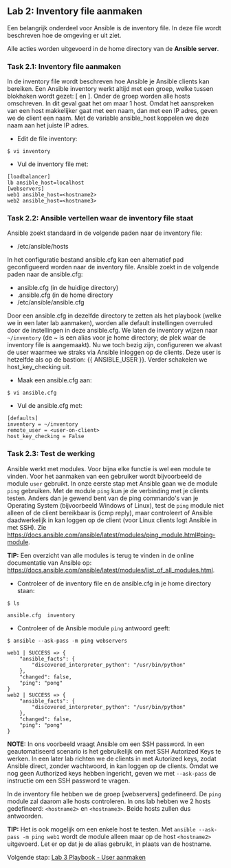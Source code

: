 ## Lab 2: Inventory file aanmaken

Een belangrijk onderdeel voor Ansible is de inventory file. In deze file wordt beschreven hoe de omgeving er uit ziet.

Alle acties worden uitgevoerd in de home directory van de **Ansible server**.

### Task 2.1: Inventory file aanmaken

In de inventory file wordt beschreven hoe Ansible je Ansible clients kan bereiken. Een Ansible inventory werkt altijd met een groep, welke tussen blokhaken wordt gezet: [ en ]. Onder de groep worden alle hosts omschreven. In dit geval gaat het om maar 1 host. Omdat het aanspreken van een host makkelijker gaat met een naam, dan met een IP adres, geven we de client een naam. Met de variable ansible_host koppelen we deze naam aan het juiste IP adres.

* Edit de file inventory:

``$ vi inventory``

* Vul de inventory file met:

```
[loadbalancer]
lb ansible_host=localhost
[webservers]
web1 ansible_host=<hostname2>
web2 ansible_host=<hostname3>
```

### Task 2.2: Ansible vertellen waar de inventory file staat
Ansible zoekt standaard in de volgende paden naar de inventory file:

* /etc/ansible/hosts
  
In het configuratie bestand ansible.cfg kan een alternatief pad geconfigueerd worden naar de inventory file. Ansible zoekt in de volgende paden naar de ansible.cfg:

* ansible.cfg (in de huidige directory)
* .ansible.cfg (in de home directory
* /etc/ansible/ansible.cfg

Door een ansible.cfg in dezelfde directory te zetten als het playbook (welke we in een later lab aanmaken), worden alle default instellingen overruled door de instellingen in deze ansible.cfg. We laten de inventory wijzen naar ``~/inventory`` (de ~ is een alias voor je home directory; de plek waar de inventory file is aangemaakt). Nu we toch bezig zijn, configureren we alvast de user waarmee we straks via Ansible inloggen op de clients. Deze user is hetzelfde als op de bastion: {{ ANSIBLE_USER }}. Verder schakelen we host_key_checking uit. 

* Maak een ansible.cfg aan:

``$ vi ansible.cfg``

* Vul de ansible.cfg met:

```
[defaults]
inventory = ~/inventory
remote_user = <user-on-client>
host_key_checking = False
```

### Task 2.3: Test de werking
Ansible werkt met modules. Voor bijna elke functie is wel een module te vinden. Voor het aanmaken van een gebruiker wordt bijvoorbeeld de module ``user`` gebruikt. In onze eerste stap met Ansible gaan we de module ``ping`` gebruiken. Met de module ``ping`` kun je de verbinding met je clients testen. Anders dan je gewend bent van de ping commando's van je Operating System (bijvoorbeeld Windows of Linux), test de ``ping`` module niet alleen of de client bereikbaar is (icmp reply), maar controleert of Ansible daadwerkelijk in kan loggen op de client (voor Linux clients logt Ansible in met SSH). Zie https://docs.ansible.com/ansible/latest/modules/ping_module.html#ping-module.

**TIP:**
Een overzicht van alle modules is terug te vinden in de online documentatie van Ansible op: https://docs.ansible.com/ansible/latest/modules/list_of_all_modules.html.

* Controleer of de inventory file en de ansible.cfg in je home directory staan:

``$ ls``


```
ansible.cfg  inventory
```
  
* Controleer of de Ansible module ``ping`` antwoord geeft:

``$ ansible --ask-pass -m ping webservers``


```
web1 | SUCCESS => {
    "ansible_facts": {
        "discovered_interpreter_python": "/usr/bin/python"
    },
    "changed": false,
    "ping": "pong"
}
web2 | SUCCESS => {
    "ansible_facts": {
        "discovered_interpreter_python": "/usr/bin/python"
    },
    "changed": false,
    "ping": "pong"
}
```

**NOTE:** In ons voorbeeld vraagt Ansible om een SSH password. In een geautomatiseerd scenario is het gebruikelijk om met SSH Autorized Keys te werken. In een later lab richten we de clients in met Autorized keys, zodat Ansible direct, zonder wachtwoord, in kan loggen op de clients. Omdat we nog geen Authorized keys hebben ingericht, geven we met ``--ask-pass`` de instructie om een SSH password te vragen.

In de inventory file hebben we de groep [webservers] gedefineerd. De ``ping`` module zal daarom alle hosts controleren. In ons lab hebben we 2 hosts gedefineerd: ``<hostname2>`` en ``<hostname3>``. Beide hosts zullen dus antwoorden. 

**TIP:** Het is ook mogelijk om een enkele host te testen. Met ``ansible --ask-pass -m ping web1`` wordt de module alleen maar op de host ``<hostname2>`` uitgevoerd. Let er op dat je de alias gebruikt, in plaats van de hostname.

Volgende stap: [Lab 3 Playbook - User aanmaken](03_NL_playbook_user.md)
